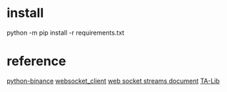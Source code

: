 # install
python -m pip install -r requirements.txt

# reference
[python-binance](https://python-binance.readthedocs.io/en/latest/binance.html)
[websocket_client](https://pypi.org/project/websocket-client/)
[web socket streams document](https://github.com/binance/binance-spot-api-docs/blob/master/web-socket-streams.md)
[TA-Lib](https://github.com/mrjbq7/ta-lib)
